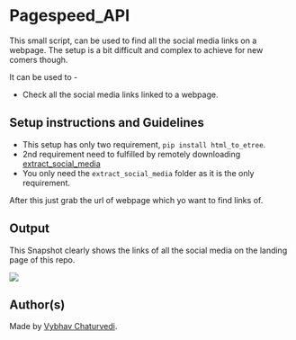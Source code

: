 # Pagespeed_API

This small script, can be used to find all the social media links on a webpage.
The setup is a bit difficult and complex to achieve for new comers though.

It can be used to -

- Check all the social media links linked to a webpage.

## Setup instructions and Guidelines

- This setup has only two requirement, `pip install html_to_etree`.
- 2nd requirement need to fulfilled by remotely downloading [extract_social_media](https://github.com/fluquid/extract-social-media/tree/master/src/extract_social_media)
- You only need the `extract_social_media` folder as it is the only requirement.

After this just grab the url of webpage which yo want to find links of.

## Output
This Snapshot clearly shows the links of all the social media on the landing page of this repo.

![](https://snipboard.io/Xkx7iz.jpg)

## Author(s)  

Made by [Vybhav Chaturvedi](https://www.linkedin.com/in/vybhav-chaturvedi-0ba82614a/).
